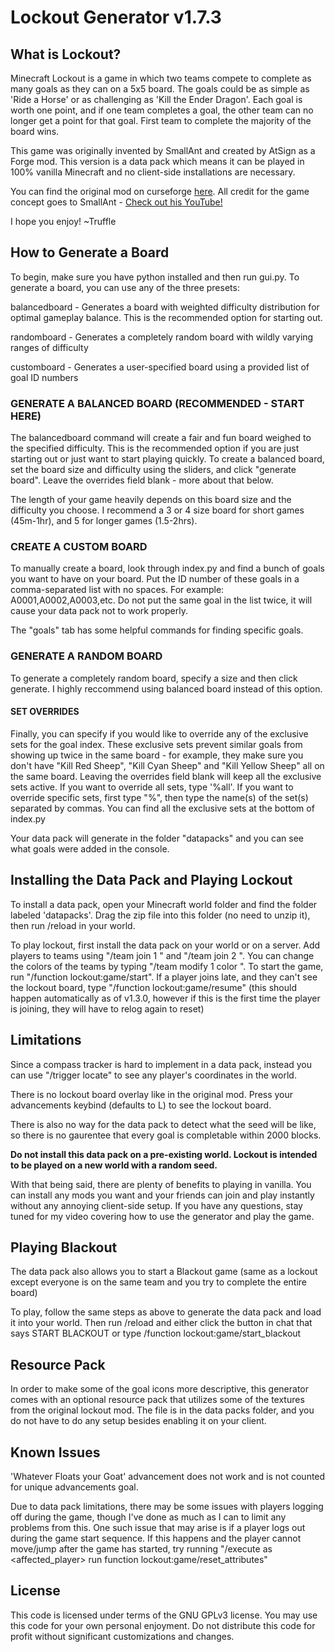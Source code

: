 # Lockout Generator v1.7.3

## What is Lockout?
Minecraft Lockout is a game in which two teams compete to complete as many goals as they can on a 5x5 board. The goals could be as simple as 'Ride a Horse' or as challenging as 'Kill the Ender Dragon'. Each goal is worth one point, and if one team completes a goal, the other team can no longer get a point for that goal. First team to complete the majority of the board wins.

This game was originally invented by SmallAnt and created by AtSign as a Forge mod. This version is a data pack which means it can be played in 100% vanilla Minecraft and no client-side installations are necessary. 

You can find the original mod on curseforge [here](https://www.curseforge.com/minecraft/mc-mods/lockout).
All credit for the game concept goes to SmallAnt - [Check out his YouTube!](https://www.youtube.com/@Smallant)

I hope you enjoy!
~Truffle

## How to Generate a Board
To begin, make sure you have python installed and then run gui.py. To generate a board, you can use any of the three presets:

balancedboard - Generates a board with weighted difficulty distribution for optimal gameplay balance. This is the recommended option for starting out. 

randomboard - Generates a completely random board with wildly varying ranges of difficulty

customboard - Generates a user-specified board using a provided list of goal ID numbers



### GENERATE A BALANCED BOARD (RECOMMENDED - START HERE)
The balancedboard command will create a fair and fun board weighed to the specified difficulty. This is the recommended option if you are just starting out or just want to start playing quickly.
To create a balanced board, set the board size and difficulty using the sliders, and click "generate board". Leave the overrides field blank - more about that below.

The length of your game heavily depends on this board size and the difficulty you choose.
I recommend a 3 or 4 size board for short games (45m-1hr), and 5 for longer games (1.5-2hrs).  


### CREATE A CUSTOM BOARD
To manually create a board, look through index.py and find a bunch of goals you want to have on your board. Put the ID number of these goals in a comma-separated list with no spaces.
For example: A0001,A0002,A0003,etc. Do not put the same goal in the list twice, it will cause your data pack not to work properly.


The "goals" tab has some helpful commands for finding specific goals.


### GENERATE A RANDOM BOARD
To generate a completely random board, specify a size and then click generate. I highly reccommend using balanced board instead of this option.



#### SET OVERRIDES

Finally, you can specify if you would like to override any of the exclusive sets for the goal index. These exclusive sets prevent similar 
goals from showing up twice in the same board - for example, they make sure you don't have "Kill Red Sheep", "Kill Cyan Sheep" and 
"Kill Yellow Sheep" all on the same board. Leaving the overrides field blank will keep all the exclusive sets active. If you want to override all 
sets, type '%all'. If you want to override specific sets, first type "%", then type the name(s) of the set(s) separated by commas. You can find all the exclusive sets at 
the bottom of index.py

Your data pack will generate in the folder "datapacks" and you can see what goals were added in the console.


## Installing the Data Pack and Playing Lockout
To install a data pack, open your Minecraft world folder and find the folder labeled 'datapacks'. Drag the zip file into this folder (no need to unzip it), then run /reload in your world.

To play lockout, first install the data pack on your world or on a server. Add players to teams using "/team join 1 <player>" and "/team join 2 <player>".
You can change the colors of the teams by typing "/team modify 1 color <color>".
To start the game, run "/function lockout:game/start". If a player joins late, and they can't see the lockout board, type "/function lockout:game/resume" (this should happen automatically as of v1.3.0, however if this is the first time the player is joining, they will have to relog again to reset)

## Limitations

Since a compass tracker is hard to implement in a data pack, instead you can use "/trigger locate" to see any player's coordinates in the world.

There is no lockout board overlay like in the original mod. Press your advancements keybind (defaults to L) to see the lockout board. 

There is also no way for the data pack to detect what the seed will be like, so there is no gaurentee that every goal is completable within 2000 blocks.

**Do not install this data pack on a pre-existing world. Lockout is intended to be played on a new world with a random seed.**

With that being said, there are plenty of benefits to playing in vanilla. You can install any mods you want and your friends can join and play instantly without any annoying client-side setup. If you have any questions, stay tuned for my video covering how to use the generator and play the game. 

## Playing Blackout

The data pack also allows you to start a Blackout game (same as a lockout except everyone is on the same team and you try to complete the entire board)

To play, follow the same steps as above to generate the data pack and load it into your world. Then run /reload and either click the button in chat that says START BLACKOUT or type /function lockout:game/start_blackout


## Resource Pack
In order to make some of the goal icons more descriptive, this generator comes with an optional resource pack that utilizes some of the textures from the original lockout mod. The file is in the data packs folder, and you do not have to do any setup besides enabling it on your client.


## Known Issues
'Whatever Floats your Goat' advancement does not work and is not counted for unique advancements goal.

Due to data pack limitations, there may be some issues with players logging off during the game, though I've done as much as I can to limit any problems from this. One such issue that may arise is if a player logs out during the game start sequence. If this happens and the player cannot move/jump after the game has started, try running "/execute as <affected_player> run function lockout:game/reset_attributes"


## License
This code is licensed under terms of the GNU GPLv3 license.
You may use this code for your own personal enjoyment. Do not distribute this code for profit without significant customizations and changes.
